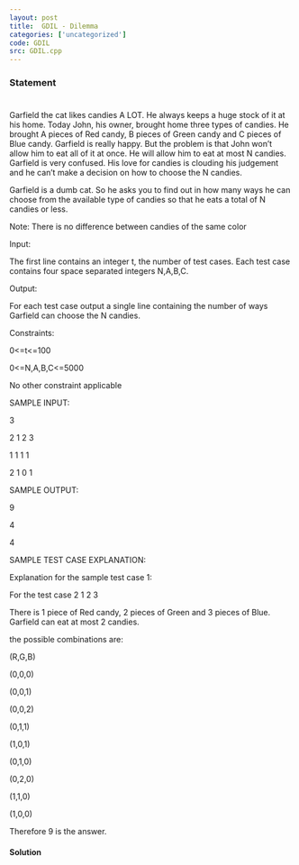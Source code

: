 ```yaml
---
layout: post
title:  GDIL - Dilemma
categories: ['uncategorized']
code: GDIL
src: GDIL.cpp
---
```


### **Statement**

#

Garfield the cat likes candies A LOT. He always keeps a huge stock of it at
his home. Today John, his owner, brought home three types of candies. He
brought A pieces of Red candy, B pieces of Green candy and C pieces of Blue
candy. Garfield is really happy. But the problem is that John won’t allow him
to eat all of it at once. He will allow him to eat at most N candies. Garfield
is very confused. His love for candies is clouding his judgement and he can’t
make a decision on how to choose the N candies.

Garfield is a dumb cat. So he asks you to find out in how many ways he can
choose from the available type of candies so that he eats a total of N candies
or less.

Note: There is no difference between candies of the same color

  
Input:

  
The first line contains an integer t, the number of test cases. Each test case
contains four space separated integers N,A,B,C.

  
Output:

  
For each test case output a single line containing the number of ways Garfield
can choose the N candies.

  
Constraints:

0<=t<=100

0<=N,A,B,C<=5000

  
 No other constraint applicable

SAMPLE INPUT:

3

2 1 2 3

1 1 1 1

2 1 0 1

  






SAMPLE OUTPUT:

9

4

4

SAMPLE TEST CASE EXPLANATION:

  


Explanation for the sample test case 1:

  
For the test case 2 1 2 3

There is 1 piece of Red candy, 2 pieces of Green and 3 pieces of Blue.
Garfield can eat at most 2 candies.

the possible combinations are:

(R,G,B)

(0,0,0)

(0,0,1)

(0,0,2)

(0,1,1)

(1,0,1)

(0,1,0)

(0,2,0)

(1,1,0)

(1,0,0)

Therefore 9 is the answer.



#### **Solution**



